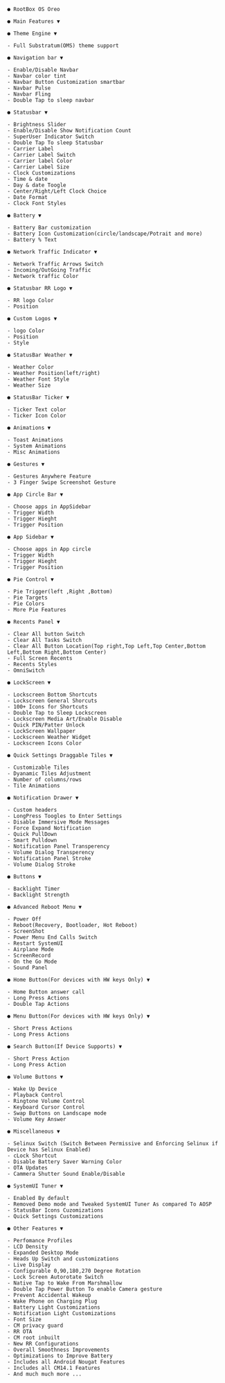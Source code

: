 	
	● RootBox OS Oreo
	
	● Main Features ▼

	● Theme Engine ▼
	
	- Full Substratum(OMS) theme support

	● Navigation bar ▼
	
	- Enable/Disable Navbar
	- Navbar color tint
	- Navbar Button Customization smartbar
	- Navbar Pulse 
	- Navbar Fling            
	- Double Tap to sleep navbar
	
	● Statusbar ▼
	
	- Brightness Slider
	- Enable/Disable Show Notification Count
	- SuperUser Indicator Switch
	- Double Tap To sleep Statusbar
	- Carrier Label  
	- Carrier Label Switch
	- Carrier label Color
	- Carrier Label Size
	- Clock Customizations
	- Time & date
	- Day & date Toogle
	- Center/Right/Left Clock Choice
	- Date Format
	- Clock Font Styles
	
	● Battery ▼
	
	- Battery Bar customization
	- Battery Icon Customization(circle/landscape/Potrait and more)
	- Battery % Text
	
	● Network Traffic Indicator ▼
	
	- Network Traffic Arrows Switch
	- Incoming/OutGoing Traffic
	- Network traffic Color
	
	● Statusbar RR Logo ▼
	
	- RR logo Color
	- Position
	
	● Custom Logos ▼
	
	- logo Color
	- Position
	- Style
	
	● StatusBar Weather ▼
	
	- Weather Color
	- Weather Position(left/right)
	- Weather Font Style
	- Weather Size
	
	● StatusBar Ticker ▼
	
	- Ticker Text color
	- Ticker Icon Color
	
	● Animations ▼
	
	- Toast Animations
	- System Animations
	- Misc Animations
	
	● Gestures ▼
	
	- Gestures Anywhere Feature
	- 3 Finger Swipe Screenshot Gesture
	
	● App Circle Bar ▼
	
	- Choose apps in AppSidebar
	- Trigger Width
	- Trigger Hieght
	- Trigger Position
	
	● App Sidebar ▼
	
	- Choose apps in App circle
	- Trigger Width
	- Trigger Hieght
	- Trigger Position
	
	● Pie Control ▼
	
	- Pie Trigger(left ,Right ,Bottom)
	- Pie Targets
	- Pie Colors
	- More Pie Features
	
	● Recents Panel ▼
	
	- Clear All button Switch
	- Clear All Tasks Switch
	- Clear All Button Location(Top right,Top Left,Top Center,Bottom Left,Bottom Right,Bottom Center)
	- Full Screen Recents
	- Recents Styles
	- OmniSwitch
	
	● LockScreen ▼
	
	- Lockscreen Bottom Shortcuts
	- Lockscreen General Shorcuts
	- 100+ Icons for Shortcuts
	- Double Tap to Sleep Lockscreen
	- Lockscreen Media Art/Enable Disable
	- Quick PIN/Patter Unlock
	- LockScreen Wallpaper
	- Lockscreen Weather Widget
	- Lockscreen Icons Color
	
	● Quick Settings Draggable Tiles ▼
	
	- Customizable Tiles
	- Dyanamic Tiles Adjustment
	- Number of columns/rows
	- Tile Animations
	
	● Notification Drawer ▼
	
	- Custom headers
	- LongPress Toogles to Enter Settings
	- Disable Immersive Mode Messages
	- Force Expand Notification
	- Quick PullDown
	- Smart Pulldown
	- Notification Panel Transperency
	- Volume Dialog Transperency
	- Notification Panel Stroke
	- Volume Dialog Stroke
	
	● Buttons ▼
	
	- Backlight Timer
	- Backlight Strength
	
	● Advanced Reboot Menu ▼
	
	- Power Off
	- Reboot(Recovery, Bootloader, Hot Reboot)
	- ScreenShot
	- Power Menu End Calls Switch
	- Restart SystemUI
	- Airplane Mode
	- ScreenRecord
	- On the Go Mode
	- Sound Panel
	
	● Home Button(For devices with HW keys Only) ▼
	
	- Home Button answer call
	- Long Press Actions
	- Double Tap Actions
	
	● Menu Button(For devices with HW keys Only) ▼
	
	- Short Press Actions
	- Long Press Actions
	
	● Search Button(If Device Supports) ▼
	
	- Short Press Action
	- Long Press Action
	
	● Volume Buttons ▼
	
	- Wake Up Device
	- Playback Control
	- Ringtone Volume Control
	- Keyboard Cursor Control
	- Swap Buttons on Landscape mode
	- Volume Key Answer
	
	● Miscellaneous ▼
	
	- Selinux Switch (Switch Between Permissive and Enforcing Selinux if Device has Selinux Enabled)
	- cLock Shortcut
	- Disable Battery Saver Warning Color
	- OTA Updates
	- Cammera Shutter Sound Enable/Disable
	
	● SystemUI Tuner ▼
	
	- Enabled By default
	- Removed Demo mode and Tweaked SystemUI Tuner As compared To AOSP
	- StatusBar Icons Cuzomizations
	- Quick Settings Customizations
	
	● Other Features ▼
	
	- Perfomance Profiles
	- LCD Density
	- Expanded Desktop Mode
	- Heads Up Switch and customizations
	- Live Display
	- Configurable 0,90,180,270 Degree Rotation
	- Lock Screen Autorotate Switch
	- Native Tap to Wake From Marshmallow
	- Double Tap Power Button To enable Camera gesture
	- Prevent Accidental Wakeup
	- Wake Phone on Charging Plug
	- Battery Light Customizations
	- Notification Light Customizations
	- Font Size
	- CM privacy guard
	- RR OTA
	- CM root inbuilt
	- New RR Configurations 
	- Overall Smoothness Improvements
	- Optimizations to Improve Battery
	- Includes all Android Nougat Features
	- Includes all CM14.1 Features
	- And much much more ...
	

